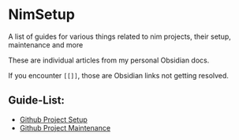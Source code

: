 # NimSetup
A list of guides for various things related to nim projects, their setup, maintenance and more

These are individual articles from my personal Obsidian docs.

If you encounter `[[]]`, those are Obsidian links not getting resolved.

## Guide-List:
- [Github Project Setup](./Github%20Project%20Setup.md)
- [Github Project Maintenance](./Github%20Project%20Maintenance.md)